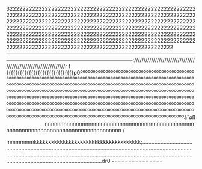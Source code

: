 3222222222222222222222222222222222222222222222222222222222222222222222222222222222222222222222222222222222222222222222222222222222222222222222222222222222222222222222222222222222222222222222222222222222222222222222222222222222222222222222222222222222222222222222222222222222222222222222222222222222222222222222222222222222222222222222222222222222222222222222222222222222222222222222222222222222222222222222————————————————————————————————————————————————————————————;///////////////////////////////////////////////////////////////r f\
 {{{{{{{{{{{{{{{{{{{{{{{{{{{{{{p0ºººººººººººººººººººººººººººººººººººººººººººººººººººººººººººººººººººººººººººººººººººººººººººººººººººººººººººººººººººººººººººººººººººººººººººººººººººººººººººººººººººººººººººººººººººººººººººººººººººººººººººººººººººººººººººººººººººººººººººººººººººººººººººººººººººººººººººººººººººººººººººººººººººººººººººººººººººººººººººººººººººººººººººººººººººººººººººººººººººººººººººººººººººººººººººººººººººººººººººººººººººººººººººººººººººººººººººººººººººººººººººººººººººººººººººººººººººººººººººººººººººººººººººººººººººººººººººººººººººººººººººººººººººººººººººººººººººººººººººººººåˆøß                          nnnnnnnnnnnnnnnnnnnnnnnnnnnnnnnnnnnnnnnnnnnnnnnnnnnnnnnnnnnnnnnnnnnnnnnnnnnnnnnnnnnnn            /

 mmmmmmkkkkkkkkkkkkkkkkkkkkkkkkkkkkkkkkkkkkk;………………………………………………………………………………………………………………………………………………………………………………………………………………………………………………………………………………………………………………dr0  -==============